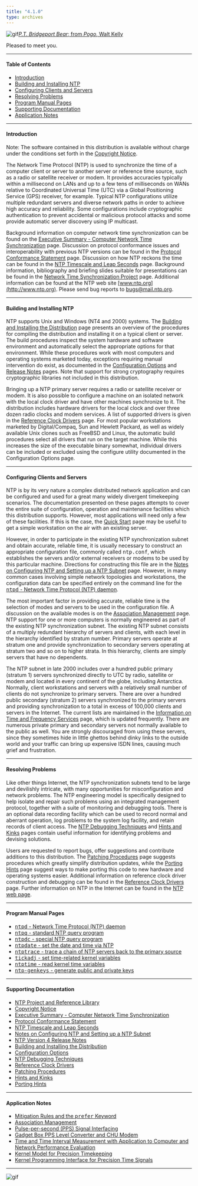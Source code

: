 ```yaml
---
title: "4.1.0"
type: archives
---
```


![gif](/archives/pic/barnstable.gif)[_P.T. Bridgeport Bear_; from _Pogo_, Walt Kelly](http://www.eecis.udel.edu/~mills/pictures.html)

Pleased to meet you.  

* * *

#### Table of Contents

*  [Introduction](/archives/4.1.0/#introduction)
*  [Building and Installing NTP](/archives/4.1.0/#building-and-installing-ntp)
*  [Configuring Clients and Servers](/archives/4.1.0/#configuring-clients-and-servers)
*  [Resolving Problems](/archives/4.1.0/#resolving-problems)
*  [Program Manual Pages](/archives/4.1.0/#program-manual-pages)
*  [Supporting Documentation](/archives/4.1.0/#supporting-documentation)
*  [Application Notes](/archives/4.1.0/#application-notes)

* * *

#### Introduction

Note: The software contained in this distribution is available without charge under the conditions set forth in the [Copyright Notice](/archives/4.1.0/copyright).

The Network Time Protocol (NTP) is used to synchronize the time of a computer client or server to another server or reference time source, such as a radio or satellite receiver or modem. It provides accuracies typically within a millisecond on LANs and up to a few tens of milliseconds on WANs relative to Coordinated Universal Time (UTC) via a Global Positioning Service (GPS) receiver, for example. Typical NTP configurations utilize multiple redundant servers and diverse network paths in order to achieve high accuracy and reliability. Some configurations include cryptographic authentication to prevent accidental or malicious protocol attacks and some provide automatic server discovery using IP multicast.

Background information on computer network time synchronization can be found on the [Executive Summary - Computer Network Time Synchronization](/archives/4.1.0/exec) page. Discussion on protocol conformance issues and interoperability with previous NTP versions can be found in the [Protocol Conformance Statement](/archives/4.1.0/biblio) page. Discussion on how NTP reckons the time can be found in the [NTP Timescale and Leap Seconds](/archives/4.1.0/leap) page. Background information, bibliography and briefing slides suitable for presentations can be found in the [Network Time Synchronization Project](http://www.eecis.udel.edu/~mills/ntp.html) page. Additional information can be found at the NTP web site [www.ntp.org](http://www.ntp.org). Please send bug reports to [<bugs@mail.ntp.org>](mailto:bugs@mail.ntp.org).

* * *

#### Building and Installing NTP

NTP supports Unix and Windows (NT4 and 2000) systems. The [Building and Installing the Distribution](/archives/4.1.0/build) page presents an overview of the procedures for compiling the distribution and installing it on a typical client or server. The build procedures inspect the system hardware and software environment and automatically select the appropriate options for that environment. While these procedures work with most computers and operating systems marketed today, exceptions requiring manual intervention do exist, as documented in the [Configuration Options](/archives/4.1.0/config) and [Release Notes](/archives/4.1.0/release) pages. Note that support for strong cryptography requires cryptographic libraries not included in this distribution.

Bringing up a NTP primary server requires a radio or satellite receiver or modem. It is also possible to configure a machine on an isolated network with the local clock driver and have other machines synchronize to it. The distribution includes hardware drivers for the local clock and over three dozen radio clocks and modem services. A list of supported drivers is given in the [Reference Clock Drivers](/archives/4.1.0/refclock) page. For most popular workstations marketed by Digital/Compaq, Sun and Hewlett Packard, as well as widely available Unix clones such as FreeBSD and Linux, the automatic build procedures select all drivers that run on the target machine. While this increases the size of the executable binary somewhat, individual drivers can be included or excluded using the configure utility documented in the Configuration Options page.

* * *

#### Configuring Clients and Servers

NTP is by its very nature a complex distributed network application and can be configured and used for a great many widely divergent timekeeping scenarios. The documentation presented on these pages attempts to cover the entire suite of configuration, operation and maintenance facilities which this distribution supports. However, most applications will need only a few of these facilities. If this is the case, the [Quick Start](/archives/4.1.0/quick) page may be useful to get a simple workstation on the air with an existing server.

However, in order to participate in the existing NTP synchronization subnet and obtain accurate, reliable time, it is usually necessary to construct an appropriate configuration file, commonly called <tt>ntp.conf</tt>, which establishes the servers and/or external receivers or modems to be used by this particular machine. Directions for constructing this file are in the [Notes on Configuring NTP and Setting up a NTP Subnet](/archives/4.1.0/notes) page. However, in many common cases involving simple network topologies and workstations, the configuration data can be specified entirely on the command line for the [<tt>ntpd</tt> - Network Time Protocol (NTP) daemon](/archives/4.1.0/ntpd).

The most important factor in providing accurate, reliable time is the selection of modes and servers to be used in the configuration file. A discussion on the available modes is on the [Association Management](/archives/4.1.0/assoc) page. NTP support for one or more computers is normally engineered as part of the existing NTP synchronization subnet. The existing NTP subnet consists of a multiply redundant hierarchy of servers and clients, with each level in the hierarchy identified by stratum number. Primary servers operate at stratum one and provide synchronization to secondary servers operating at stratum two and so on to higher strata. In this hierarchy, clients are simply servers that have no dependents.

The NTP subnet in late 2000 includes over a hundred public primary (stratum 1) servers synchronized directly to UTC by radio, satellite or modem and located in every continent of the globe, including Antarctica. Normally, client workstations and servers with a relatively small number of clients do not synchronize to primary servers. There are over a hundred public secondary (stratum 2) servers synchronized to the primary servers and providing synchronization to a total in excess of 100,000 clients and servers in the Internet. The current lists are maintained in the [Information on Time and Frequency Services](http://www.eecis.udel.edu/~mills/ntp/index.html) page, which is updated frequently. There are numerous private primary and secondary servers not normally available to the public as well. You are strongly discouraged from using these servers, since they sometimes hide in little ghettos behind dinky links to the outside world and your traffic can bring up expensive ISDN lines, causing much grief and frustration.

* * *

#### Resolving Problems

Like other things Internet, the NTP synchronization subnets tend to be large and devilishly intricate, with many opportunities for misconfiguration and network problems. The NTP engineering model is specifically designed to help isolate and repair such problems using an integrated management protocol, together with a suite of monitoring and debugging tools. There is an optional data recording facility which can be used to record normal and aberrant operation, log problems to the system log facility, and retain records of client access. The [NTP Debugging Techniques](/archives/4.1.0/debug) and [Hints and Kinks](/archives/4.1.0/hints) pages contain useful information for identifying problems and devising solutions.

Users are requested to report bugs, offer suggestions and contribute additions to this distribution. The [Patching Procedures](/archives/4.1.0/patches) page suggests procedures which greatly simplify distribution updates, while the [Porting Hints](/archives/4.1.0/porting) page suggest ways to make porting this code to new hardware and operating systems easier. Additional information on reference clock driver construction and debugging can be found in the [Reference Clock Drivers](/archives/4.1.0/refclock) page. Further information on NTP in the Internet can be found in the [NTP web page](http://www.eecis.udel.edu/~ntp).

* * *

#### Program Manual Pages

*   [<tt>ntpd</tt> - Network Time Protocol (NTP) daemon](/archives/4.1.0/ntpd)
*   [<tt>ntpq</tt> - standard NTP query program](/archives/4.1.0/ntpq)
*   [<tt>ntpdc</tt> - special NTP query program](/archives/4.1.0/ntpdc)
*   [<tt>ntpdate</tt> - set the date and time via NTP](/archives/4.1.0/ntpdate)
*   [<tt>ntptrace</tt> - trace a chain of NTP servers back to the primary source](/archives/4.1.0/ntptrace)
*   [<tt>tickadj</tt> - set time-related kernel variables](/archives/4.1.0/tickadj)
*   [<tt>ntptime</tt> - read kernel time variables](/archives/4.1.0/ntptime)
*   [<tt>ntp-genkeys</tt> - generate public and private keys](/archives/4.1.0/genkeys)

* * *

#### Supporting Documentation

*   [NTP Project and Reference Library](http://www.eecis.udel.edu/~mills/ntp.html)
*   [Copyright Notice](/archives/4.1.0/copyright)
*   [Executive Summary - Computer Network Time Synchronization](/archives/4.1.0/exec)
*   [Protocol Conformance Statement](/archives/4.1.0/biblio)
*   [NTP Timescale and Leap Seconds](/archives/4.1.0/leap)
*   [Notes on Configuring NTP and Setting up a NTP Subnet](/archives/4.1.0/notes)
*   [NTP Version 4 Release Notes](/archives/4.1.0/release)
*   [Building and Installing the Distribution](/archives/4.1.0/build)
*   [Configuration Options](/archives/4.1.0/config)
*   [NTP Debugging Techniques](/archives/4.1.0/debug)
*   [Reference Clock Drivers](/archives/4.1.0/refclock)
*   [Patching Procedures](/archives/4.1.0/patches)
*   [Hints and Kinks](/archives/4.1.0/hints)
*   [Porting Hints](/archives/4.1.0/porting)

* * *

#### Application Notes

*   [Mitigation Rules and the <tt>prefer</tt> Keyword](/archives/4.1.0/prefer)
*   [Association Management](/archives/4.1.0/assoc)
*   [Pulse-per-second (PPS) Signal Interfacing](/archives/4.1.0/pps)
*   [Gadget Box PPS Level Converter and CHU Modem](/archives/4.1.0/gadget)
*   [Time and Time Interval Measurement with Application to Computer and Network Performance Evaluation](/archives/4.1.0/measure)
*   [Kernel Model for Precision Timekeeping](/archives/4.1.0/kern)
*   [Kernel Programming Interface for Precision Time Signals](/archives/4.1.0/kernpps)

* * *

![gif](/archives/pic/pogo1a.gif)



